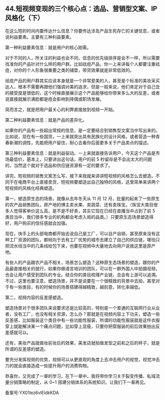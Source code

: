 ## 44.短视频变现的三个核心点：选品、营销型文案、IP 风格化（下）
在这么短的时间内要传达什么信息？你要传达涉及产品生死存亡的关键信息，或者说利益要素。主要有三种利益要素。


第一种利益要素信息：就是用户的核心刚需。


对于不同的人，所关注的利益也会不同，信息的优先级排序是会不一样，所以需要找准你的产品针对什么样的用户群。比如祛痘产品，你一上来讲每个人都要注重祛痘，对你的个人形象很重要之类的铺垫，带货效果就是非常低效的。


祛痘产品的用户群其实应该本身就是一个非常爱美的人，甚至是个标准的美妆采买达人，根本不需要再跟他们强调对美的追求，但是一般来说，他们肯定对于自己丑的接受度是很低的，这个时候直接展示这个产品能够给你带来多么大的反差，或者说直接就展示满脸都是痘会影响到择偶或职场发展。


简而言之，就是把用户最关心的利弊直接放到视频一开始。


第二种利益要素信息：就是产品的差异化。


如果你的产品有一些超出常规的信息，是一定要结合到销售型文案当中写出来的。 比如说，现在有一些国货，一上来就突出具有民族化的设计风格，或者营造一种青春新潮的调性，先能把用户留住，耐心去看你后面更多关于产品卖点的描述。


第三种利益要素信息：就是利益驱动。一上来就直接告诉用户，今天这个产品是市场最低价，基本上，只要讲出这句话，用户的前 5 秒留存是不会出太大的问题的，当然这个就对于选品和供应链资源有一定的要求了。


讲完，短视频的销售文案怎么写，接下来我就来讲讲短视频的风格怎么去塑造。不同于在电商平台上直接卖货，短视频要塑造出自己独特的风格，这里简单来讲两个短视频的风格化经典塑造。


第一，塑造原生态的场景。就像从去年冬天从 11 月 12 月，批量的起来了一些原生的农产品销售团队，原产地的博主卖水果、卖蔬菜、还有卖珠宝。（珠宝大类目很多人觉得客单价这么高，是不是不好卖，其实它现在已经在直播当中占到了前 5 类目当中，我们很多专业的机构都会考虑入局的品类。）只要原生态场景塑造得好，用户购买的信任感就会加强。


现在，快手上的头部电商都开始去说自己是工厂，可以自产自销，甚至原来没有这种工厂资源的团队，都倾向于去有工厂优势的城市去建立了自己的供应链，哪怕只把流水线当中的几条线给包下来，也要在视频中大量地去向用户说我这里是原产地。


有些人的产品跟农产品不相关，场景怎么塑造？这种原生态场景的塑造，跟你的产品最直接相关的就行，如果你做语言培训的团队，可以在一群外国人中拍摄视频，也会让用户感受到团队的专业。结合你的类目梳理产业链，总会有上游可以追溯。不过，这里也要注意，塑造场景，并不是说要在一个很精致的背景中去拍，甚至对于有一些类目，有的时候你的场景搭建得越精致，越刻意，转化率越低。


第二，视频内容的反差感塑造。


塑造场景对于很多团队来说要求还是比较高的，特别是一个普通的互联网行业从业者，没有工厂，也没有相关资源，怎么办？那就是在视频内容上下功夫，塑造一些反差感，比如服装这个类目中有一些功能性服装，所谓的功能性服装就是这件衣服穿上就能解决某一个痛点问题，比如穿上显瘦，只要你把穿服装的前后效果拍出反差感就可以。


还有，美妆产品就做妆前妆后的效果，美发店就拍做发型之前和之后的样子，就是所谓的反差感的塑造。


要充分发挥视频的优势，视频可以从更直观的角度上去冲击用户的视觉，视觉冲击力的就会直接造成一些提升用户的消费购物。


恭喜你，又完成了一章的学习，在下一章中，我将带你学习关于裂变传播、私域流量分销策略的制定，从 0~1 搭建分销体系的系统知识。让我们下一章再见。


备案号:YX01lez6vlEldkKDA

